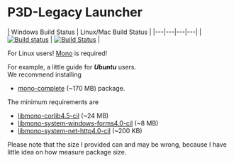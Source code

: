 # P3D-Legacy Launcher  
| Windows Build Status | Linux/Mac Build Status |
|---|---|---|---|
| [![Build status](https://ci.appveyor.com/api/projects/status/09wqbae0rw5rpx9m?svg=true)](https://ci.appveyor.com/project/Aragas/p3d-legacy-launcher) | [![Build Status](https://travis-ci.org/P3D-Legacy/P3D-Legacy-Launcher.svg?branch=master)](https://travis-ci.org/P3D-Legacy/P3D-Legacy-Launcher) |  
  
  
For Linux users! [Mono](http://www.mono-project.com/) is required!  
  
For example, a little guide for ***Ubuntu*** users.  
We recommend installing  
* [mono-complete](http://packages.ubuntu.com/search?keywords=mono-complete) (~170 MB) package.  
  
The minimum requirements are  
* [libmono-corlib4.5-cil](http://packages.ubuntu.com/search?keywords=libmono-corlib4.5-cil) (~24 MB)  
* [libmono-system-windows-forms4.0-cil](http://packages.ubuntu.com/search?keywords=libmono-system-windows-forms4.0-cil) (~8 MB)  
* [libmono-system-net-http4.0-cil](http://packages.ubuntu.com/search?keywords=libmono-system-net-http4.0-cil) (~200 KB)  
    
    
Please note that the size I provided can and may be wrong, because I have little idea on how measure package size.
